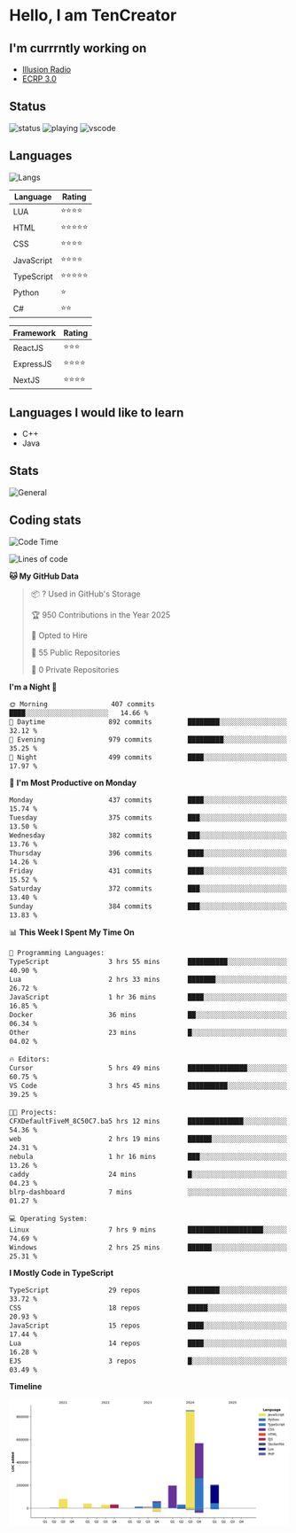# Hello, I am TenCreator

## I'm currrntly working on
- [Illusion Radio](https://illusionradio.co.uk/)
- [ECRP 3.0](http://github.com/Emerald-Coast-Roleplay/)

## Status
![status](https://api.statusbadges.me/badge/status/518334475038359555?simple=true&style=for-the-badge)
![playing](https://api.statusbadges.me/badge/playing/518334475038359555?style=for-the-badge)
![vscode](https://api.statusbadges.me/badge/vscode/518334475038359555?style=for-the-badge)

## Languages
![Langs](https://github-readme-stats.vercel.app/api/top-langs/?username=tencreator&layout=compact&theme=radical)


|Language|Rating|
|--------|------|
|LUA|⭐️⭐️⭐️⭐️|
|HTML|⭐️⭐️⭐️⭐️⭐️|
|CSS|⭐️⭐️⭐️⭐️|
|JavaScript|⭐️⭐️⭐️⭐️|
|TypeScript|⭐️⭐️⭐️⭐️⭐️|
|Python|⭐️|
|C#|⭐️⭐️ |

|Framework|Rating|
|--------|------|
|ReactJS|⭐️⭐️⭐|
|ExpressJS|⭐️⭐️⭐️⭐️|
|NextJS|⭐️⭐️⭐⭐️|

## Languages I would like to learn
- C++
- Java

## Stats
![General](https://github-readme-stats.vercel.app/api?username=tencreator&show_icons=true&theme=radical)

## Coding stats

<!--START_SECTION:waka-->
![Code Time](http://img.shields.io/badge/Code%20Time-485%20hrs%206%20mins-blue)

![Lines of code](https://img.shields.io/badge/From%20Hello%20World%20I%27ve%20Written-2.1%20million%20lines%20of%20code-blue)

**🐱 My GitHub Data** 

> 📦 ? Used in GitHub's Storage 
 > 
> 🏆 950 Contributions in the Year 2025
 > 
> 💼 Opted to Hire
 > 
> 📜 55 Public Repositories 
 > 
> 🔑 0 Private Repositories 
 > 
**I'm a Night 🦉** 

```text
🌞 Morning                407 commits         ████░░░░░░░░░░░░░░░░░░░░░   14.66 % 
🌆 Daytime                892 commits         ████████░░░░░░░░░░░░░░░░░   32.12 % 
🌃 Evening                979 commits         █████████░░░░░░░░░░░░░░░░   35.25 % 
🌙 Night                  499 commits         ████░░░░░░░░░░░░░░░░░░░░░   17.97 % 
```
📅 **I'm Most Productive on Monday** 

```text
Monday                   437 commits         ████░░░░░░░░░░░░░░░░░░░░░   15.74 % 
Tuesday                  375 commits         ███░░░░░░░░░░░░░░░░░░░░░░   13.50 % 
Wednesday                382 commits         ███░░░░░░░░░░░░░░░░░░░░░░   13.76 % 
Thursday                 396 commits         ████░░░░░░░░░░░░░░░░░░░░░   14.26 % 
Friday                   431 commits         ████░░░░░░░░░░░░░░░░░░░░░   15.52 % 
Saturday                 372 commits         ███░░░░░░░░░░░░░░░░░░░░░░   13.40 % 
Sunday                   384 commits         ███░░░░░░░░░░░░░░░░░░░░░░   13.83 % 
```


📊 **This Week I Spent My Time On** 

```text
💬 Programming Languages: 
TypeScript               3 hrs 55 mins       ██████████░░░░░░░░░░░░░░░   40.90 % 
Lua                      2 hrs 33 mins       ███████░░░░░░░░░░░░░░░░░░   26.72 % 
JavaScript               1 hr 36 mins        ████░░░░░░░░░░░░░░░░░░░░░   16.85 % 
Docker                   36 mins             ██░░░░░░░░░░░░░░░░░░░░░░░   06.34 % 
Other                    23 mins             █░░░░░░░░░░░░░░░░░░░░░░░░   04.02 % 

🔥 Editors: 
Cursor                   5 hrs 49 mins       ███████████████░░░░░░░░░░   60.75 % 
VS Code                  3 hrs 45 mins       ██████████░░░░░░░░░░░░░░░   39.25 % 

🐱‍💻 Projects: 
CFXDefaultFiveM_8C50C7.ba5 hrs 12 mins       ██████████████░░░░░░░░░░░   54.36 % 
web                      2 hrs 19 mins       ██████░░░░░░░░░░░░░░░░░░░   24.31 % 
nebula                   1 hr 16 mins        ███░░░░░░░░░░░░░░░░░░░░░░   13.26 % 
caddy                    24 mins             █░░░░░░░░░░░░░░░░░░░░░░░░   04.23 % 
blrp-dashboard           7 mins              ░░░░░░░░░░░░░░░░░░░░░░░░░   01.27 % 

💻 Operating System: 
Linux                    7 hrs 9 mins        ███████████████████░░░░░░   74.69 % 
Windows                  2 hrs 25 mins       ██████░░░░░░░░░░░░░░░░░░░   25.31 % 
```

**I Mostly Code in TypeScript** 

```text
TypeScript               29 repos            ████████░░░░░░░░░░░░░░░░░   33.72 % 
CSS                      18 repos            █████░░░░░░░░░░░░░░░░░░░░   20.93 % 
JavaScript               15 repos            ████░░░░░░░░░░░░░░░░░░░░░   17.44 % 
Lua                      14 repos            ████░░░░░░░░░░░░░░░░░░░░░   16.28 % 
EJS                      3 repos             █░░░░░░░░░░░░░░░░░░░░░░░░   03.49 % 
```



**Timeline**

![Lines of Code chart](https://raw.githubusercontent.com/tencreator/tencreator/main/assets/bar_graph.png)


<!--END_SECTION:waka-->
